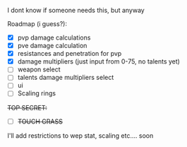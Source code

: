 I dont know if someone needs this, but anyway

Roadmap (i guess?):

- [x] pvp damage calculations
- [x] pve damage calculation
- [x] resistances and penetration for pvp
- [x] damage multipliers (just input from 0-75, no talents yet)
- [ ] weapon select
- [ ] talents damage multipliers select
- [ ] ui
- [ ] Scaling rings

~~TOP SECRET:~~

- [ ] ~~TOUCH GRASS~~

I'll add restrictions to wep stat, scaling etc.... soon
